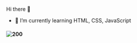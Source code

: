 Hi there 👋

- 🌱 I’m currently learning HTML, CSS, JavaScript
#### ![200](https://www.codewars.com/users/liavitski/badges/small)

